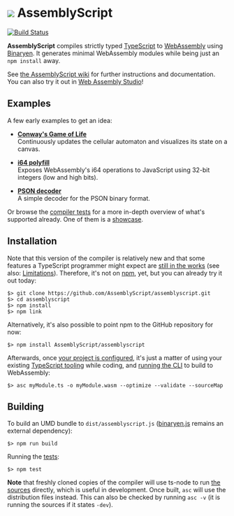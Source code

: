 ![](https://s.gravatar.com/avatar/f105de3decfafc734b8eabe9a960b25d?size=64) AssemblyScript
=================

[![Build Status](https://travis-ci.org/AssemblyScript/assemblyscript.svg?branch=master)](https://travis-ci.org/AssemblyScript/assemblyscript)

**AssemblyScript** compiles strictly typed [TypeScript](http://www.typescriptlang.org) to [WebAssembly](http://webassembly.org) using [Binaryen](https://github.com/WebAssembly/binaryen). It generates minimal WebAssembly modules while being just an `npm install` away.

See [the AssemblyScript wiki](https://github.com/AssemblyScript/assemblyscript/wiki) for further instructions and documentation. You can also try it out in [Web Assembly Studio](https://webassembly.studio)!

Examples
--------

A few early examples to get an idea:

* **[Conway's Game of Life](./examples/game-of-life)**<br />
  Continuously updates the cellular automaton and visualizes its state on a canvas.

* **[i64 polyfill](./examples/i64-polyfill)**<br />
  Exposes WebAssembly's i64 operations to JavaScript using 32-bit integers (low and high bits).

* **[PSON decoder](./examples/pson)**<br />
  A simple decoder for the PSON binary format.

Or browse the [compiler tests](./tests/compiler) for a more in-depth overview of what's supported already. One of them is a [showcase](./tests/compiler/showcase.ts).

Installation
------------

Note that this version of the compiler is relatively new and that some features a TypeScript programmer might expect are [still in the works](https://github.com/AssemblyScript/assemblyscript/wiki/Status-and-Roadmap) (see also: [Limitations](https://github.com/AssemblyScript/assemblyscript/wiki/Limitations)). Therefore, it's not on [npm](https://www.npmjs.com/package/assemblyscript), yet, but you can already try it out today:

```
$> git clone https://github.com/AssemblyScript/assemblyscript.git
$> cd assemblyscript
$> npm install
$> npm link
```

Alternatively, it's also possible to point npm to the GitHub repository for now:

```
$> npm install AssemblyScript/assemblyscript
```

Afterwards, once [your project is configured](https://github.com/AssemblyScript/assemblyscript/wiki/Configuring-a-project), it's just a matter of using your existing [TypeScript tooling](https://code.visualstudio.com) while coding, and [running the CLI](https://github.com/AssemblyScript/assemblyscript/wiki/Using-the-CLI) to build to WebAssembly:

```
$> asc myModule.ts -o myModule.wasm --optimize --validate --sourceMap
```

Building
--------

To build an UMD bundle to `dist/assemblyscript.js` ([binaryen.js](https://github.com/AssemblyScript/binaryen.js) remains an external dependency):

```
$> npm run build
```

Running the [tests](./tests):

```
$> npm test
```

**Note** that freshly cloned copies of the compiler will use ts-node to run [the sources](./src) directly, which is useful in development. Once built, `asc` will use the distribution files instead. This can also be checked by running `asc -v` (it is running the sources if it states `-dev`).
